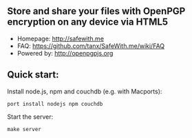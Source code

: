 ## Store and share your files with OpenPGP encryption on any device via HTML5

* Homepage: http://safewith.me
* FAQ: https://github.com/tanx/SafeWith.me/wiki/FAQ
* Powered by: http://openpgpjs.org

## Quick start:

Install node.js, npm and couchdb (e.g. with Macports):

    port install nodejs npm couchdb

Start the server:

    make server